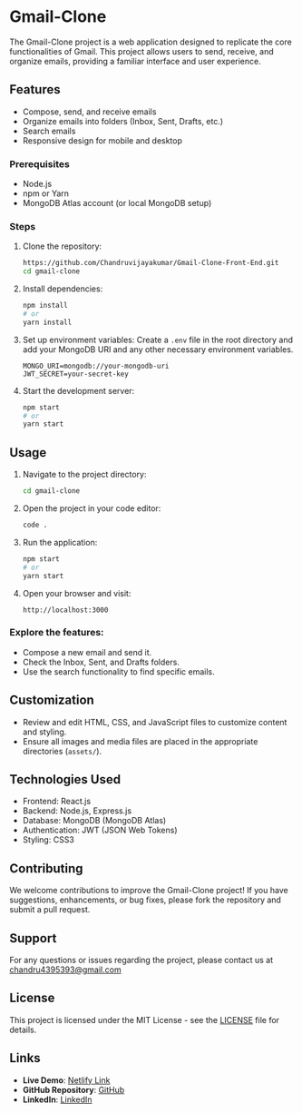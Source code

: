 # Gmail-Clone

The Gmail-Clone project is a web application designed to replicate the core functionalities of Gmail. This project allows users to send, receive, and organize emails, providing a familiar interface and user experience.

## Features

- Compose, send, and receive emails
- Organize emails into folders (Inbox, Sent, Drafts, etc.)
- Search emails
- Responsive design for mobile and desktop

### Prerequisites

- Node.js
- npm or Yarn
- MongoDB Atlas account (or local MongoDB setup)

### Steps

1. Clone the repository:

    ```bash
    https://github.com/Chandruvijayakumar/Gmail-Clone-Front-End.git
    cd gmail-clone
    ```

2. Install dependencies:

    ```bash
    npm install
    # or
    yarn install
    ```

3. Set up environment variables:
   Create a `.env` file in the root directory and add your MongoDB URI and any other necessary environment variables.

    ```env
    MONGO_URI=mongodb://your-mongodb-uri
    JWT_SECRET=your-secret-key
    ```

4. Start the development server:

    ```bash
    npm start
    # or
    yarn start
    ```

## Usage

1. Navigate to the project directory:

    ```bash
    cd gmail-clone
    ```

2. Open the project in your code editor:

    ```bash
    code .
    ```

3. Run the application:

    ```bash
    npm start
    # or
    yarn start
    ```

4. Open your browser and visit:

    ```
    http://localhost:3000
    ```

### Explore the features:

- Compose a new email and send it.
- Check the Inbox, Sent, and Drafts folders.
- Use the search functionality to find specific emails.

## Customization

- Review and edit HTML, CSS, and JavaScript files to customize content and styling.
- Ensure all images and media files are placed in the appropriate directories (`assets/`).

## Technologies Used

- Frontend: React.js
- Backend: Node.js, Express.js
- Database: MongoDB (MongoDB Atlas)
- Authentication: JWT (JSON Web Tokens)
- Styling: CSS3

## Contributing

We welcome contributions to improve the Gmail-Clone project! If you have suggestions, enhancements, or bug fixes, please fork the repository and submit a pull request.

## Support

For any questions or issues regarding the project, please contact us at chandru4395393@gmail.com

## License

This project is licensed under the MIT License - see the [LICENSE](LICENSE) file for details.

## Links

- **Live Demo**: [Netlify Link](https://gmail-project-clone.netlify.app/emails/inbox)
- **GitHub Repository**: [GitHub](https://github.com/Chandruvijayakumar?tab=repositories)
- **LinkedIn**: [LinkedIn](https://www.linkedin.com/in/chandru-vijayakumar/)
